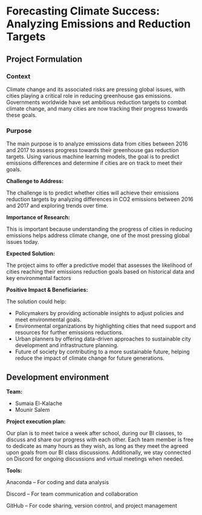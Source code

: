 # Forecasting Climate Success: Analyzing Emissions and Reduction Targets

## Project Formulation

### Context

Climate change and its associated risks are pressing global issues, with cities playing a critical role in reducing greenhouse gas emissions. Governments worldwide have set ambitious reduction targets to combat climate change, and many cities are now tracking their progress towards these goals.

### Purpose

The main purpose is to analyze emissions data from cities between 2016 and 2017 to assess progress towards their greenhouse gas reduction targets. Using various machine learning models, the goal is to predict emissions differences and determine if cities are on track to meet their goals.

**Challenge to Address:**

The challenge is to predict whether cities will achieve their emissions reduction targets by analyzing differences in CO2 emissions between 2016 and 2017 and exploring trends over time.

**Importance of Research:**

This is important because understanding the progress of cities in reducing emissions helps address climate change, one of the most pressing global issues today.

**Expected Solution:**

The project aims to offer a predictive model that assesses the likelihood of cities reaching their emissions reduction goals based on historical data and key environmental factors

**Positive Impact & Beneficiaries:**

The solution could help:
* Policymakers by providing actionable insights to adjust policies and meet environmental goals.
* Environmental organizations by highlighting cities that need support and resources for further emissions reductions.
* Urban planners by offering data-driven approaches to sustainable city development and infrastructure planning.
* Future of society by contributing to a more sustainable  future, helping reduce the impact of climate change for future generations.

## Development environment

**Team:**
* Sumaia El-Kalache
* Mounir Salem

**Project execution plan:**

Our plan is to meet twice a week after school, during our BI classes, to discuss and share our progress with each other. Each team member is free to dedicate as many hours as they wish, as long as they meet the agreed upon goals from our BI class discussions. Additionally, we stay connected on Discord for ongoing discussions and virtual meetings when needed.

**Tools:**

Anaconda – For coding and data analysis

Discord – For team communication and collaboration

GitHub – For code sharing, version control, and project management
